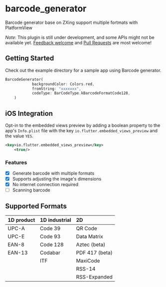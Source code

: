 # barcode_generator

Barcode generator base on ZXing support multiple fortmats with PlatformView

_Note_: This plugin is still under development, and some APIs might not be available yet. [Feedback welcome](https://github.com/iHunterX/barcode_generator/issues) and [Pull Requests](https://github.com/iHunterX/barcode_generator/pulls) are most welcome!

## Getting Started

Check out the example directory for a sample app using Barcode generator.

```dart
BarcodeGenerator(
            backgroundColor: Colors.red,
            fromString: "xxxxxxx",
            codeType: BarCodeType.kBarcodeFormatCode128,
    )
```

## iOS Integration

Opt-in to the embedded views preview by adding a boolean property to the app's `Info.plist` file with the key `io.flutter.embedded_views_preview` and the value `YES`.

```xml
<key>io.flutter.embedded_views_preview</key>
    <true/>
```

### Features

- [x] Generate barcode with multiple formats
- [x] Supports adjusting the image's dimensions
- [x] No internet connection required
- [ ] Scanning barcode

## Supported Formats

| 1D product | 1D industrial | 2D             |
|:-----------|:--------------|:---------------|
| UPC-A      | Code 39       | QR Code        |
| UPC-E      | Code 93       | Data Matrix    |
| EAN-8      | Code 128      | Aztec (beta)   |
| EAN-13     | Codabar       | PDF 417 (beta) |
|            | ITF           | MaxiCode       |
|            |               | RSS-14         |
|            |               | RSS-Expanded   |


